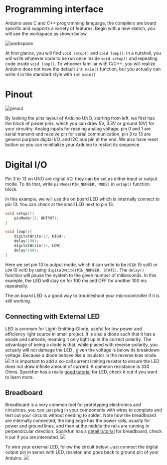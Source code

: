 # Programming interface

Arduino uses C and C++ programming language, the compilers are board specific and supports a variety of features. Begin with a new sketch, you will see the workspace as shown below

![workspace](https://github.com/unl-robotic/arduino101/blob/master/images/arduino005.PNG "figure1")

At first glance, you will find `void setup()` and `void loop()`. In a nutshell, you will write whatever code to be run once inside `void setup()` and repeating code inside `void loop()`. To whoever familiar with C/C++, you will realize Arduino does not have the default `int main()` function, but you actually can write it in the standard style with `int main()`

# Pinout
![pinout](https://github.com/unl-robotic/arduino101/blob/master/images/arduino006.PNG "figure2" )

By looking the pins layout of Arduino UNO, starting from left, we first has the block of power pins, which you can draw 5V, 3.3V or ground (0V) for your circuitry. Analog inputs for reading analog voltage, pin 0 and 1 are serial transmit and receive pin for serial communication, pin 3 to 13 are general purpose digital I/O, and I2C bus pin at the end. We also have reset button so you can reinitialize your Arduino to restart its sequence.

# Digital I/O
Pin 3 to 13 on UNO are digital I/O, they can be set as either input or output mode. To do that, write `pinMode(PIN_NUMBER, MODE)` in `setup()` function block. 

In this example, we will use the on board LED which is internally connect to pin 13. You can check at the small LED next to pin 13.
```C
void setup(){
    pinMode(13, OUTPUT);
}

void loop(){
    digitalWrite(13, HIGH);
    delay(100);
    digitalWrite(13, LOW);
    delay(100);
}
```
Here we set pin 13 to output mode, which it can write to be `HIGH` (5 volt) or `LOW` (0 volt) by using `digitalWrite(PIN_NUMBER, STATE)`. The `delay()` function will pause the system to the given number of miliseconds. In this example, the LED will stay on for 100 ms and OFF for another 100 ms repeatedly.

The on board LED is a good way to troubleshoot your microcontroller if it is still working. 

## Connecting with External LED
LED is acronym for Light-Emitting-Diode, useful for low power and efficiency light source in small project. It is also a diode such that it has a anode and cathode, meaning it only light up in the correct polarity. The advantage of being a diode is that, while placed with reverse-polarity, you actually will not damage the LED , given the voltage is below its breakdown voltage. Because a diode behave like a insulator in the reverse bias mode.
![](https://cdn.sparkfun.com/assets/c/5/7/2/7/51f1c87ace395fea20000004.png)
It is important to add a so-call current limiting resistor to ensure the LED does not draw infinite amount of current. A common resistance is 330 Ohms. Sparkfun has a really [good tutorial](https://learn.sparkfun.com/tutorials/light-emitting-diodes-leds/all) for LED, check it out if you want to learn more.

## Breadboard
Breadboard is a very common tool for prototyping electronics and circuitries, you can just plug in your components with wires to complete and test out your circuits without needing to solder. Note how the breadboard are internally connected, the long edge has the power rails, usually for power and ground lines, and then at the middle the rails are running in perpendicular direction. Sparkfun has a [detail tutorial](https://learn.sparkfun.com/tutorials/how-to-use-a-breadboard/all) for breadboard, check it out if you are interested.
![](http://wiring.org.co/learning/tutorials/breadboard/imgs/breadboard-03.jpg)

To wire your external LED, follow the circuit below. Just connect the digital output pin in series with LED, resistor, and goes back to ground pin of your Arduino.
![](https://cdn.instructables.com/F60/IZJJ/I8ZQZMO9/F60IZJJI8ZQZMO9.LARGE.jpg?auto=webp&&frame=1&fit=bounds) 
